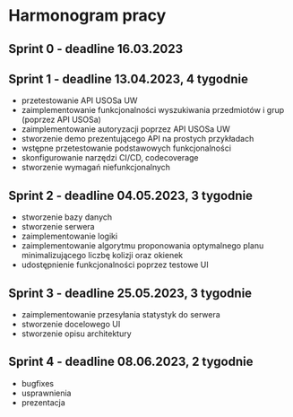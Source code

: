 # Harmonogram pracy

## Sprint 0 - deadline 16.03.2023

## Sprint 1 - deadline 13.04.2023, 4 tygodnie
- przetestowanie API USOSa UW
- zaimplementowanie funkcjonalności wyszukiwania przedmiotów i grup (poprzez API USOSa)
- zaimplementowanie autoryzacji poprzez API USOSa UW
- stworzenie demo prezentującego API na prostych przykładach
- wstępne przetestowanie podstawowych funkcjonalności
- skonfigurowanie narzędzi CI/CD, codecoverage
- stworzenie wymagań niefunkcjonalnych

## Sprint 2 - deadline 04.05.2023, 3 tygodnie
- stworzenie bazy danych
- stworzenie serwera
- zaimplementowanie logiki
- zaimplementowanie algorytmu proponowania optymalnego planu minimalizującego liczbę kolizji oraz okienek
- udostępnienie funkcjonalności poprzez testowe UI

## Sprint 3 - deadline 25.05.2023, 3 tygodnie
- zaimplementowanie przesyłania statystyk do serwera
- stworzenie docelowego UI
- stworzenie opisu architektury

## Sprint 4 - deadline 08.06.2023, 2 tygodnie
- bugfixes
- usprawnienia
- prezentacja